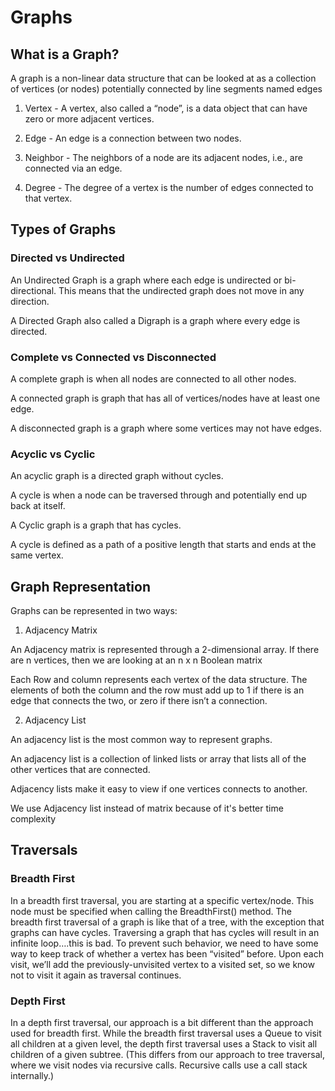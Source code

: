 # Graphs

## What is a Graph?

A graph is a non-linear data structure that can be looked at as a collection of vertices (or nodes) potentially connected by line segments named edges

1. Vertex - A vertex, also called a “node”, is a data object that can have zero or more adjacent vertices.

2. Edge - An edge is a connection between two nodes.

3. Neighbor - The neighbors of a node are its adjacent nodes, i.e., are connected via an edge.

4. Degree - The degree of a vertex is the number of edges connected to that vertex.

## Types of Graphs

### Directed vs Undirected

An Undirected Graph is a graph where each edge is undirected or bi-directional. This means that the undirected graph does not move in any direction.

A Directed Graph also called a Digraph is a graph where every edge is directed.

### Complete vs Connected vs Disconnected

A complete graph is when all nodes are connected to all other nodes.

A connected graph is graph that has all of vertices/nodes have at least one edge.

A disconnected graph is a graph where some vertices may not have edges.

### Acyclic vs Cyclic

An acyclic graph is a directed graph without cycles.

A cycle is when a node can be traversed through and potentially end up back at itself.

A Cyclic graph is a graph that has cycles.

A cycle is defined as a path of a positive length that starts and ends at the same vertex.

## Graph Representation

Graphs can be represented in two ways:

1. Adjacency Matrix

An Adjacency matrix is represented through a 2-dimensional array. If there are n vertices, then we are looking at an n x n Boolean matrix

Each Row and column represents each vertex of the data structure. The elements of both the column and the row must add up to 1 if there is an edge that connects the two, or zero if there isn’t a connection.

2. Adjacency List

An adjacency list is the most common way to represent graphs.

An adjacency list is a collection of linked lists or array that lists all of the other vertices that are connected.

Adjacency lists make it easy to view if one vertices connects to another.

We use Adjacency list instead of matrix because of it's better time complexity

## Traversals

### Breadth First

In a breadth first traversal, you are starting at a specific vertex/node. This node must be specified when calling the BreadthFirst() method. The breadth first traversal of a graph is like that of a tree, with the exception that graphs can have cycles. Traversing a graph that has cycles will result in an infinite loop….this is bad. To prevent such behavior, we need to have some way to keep track of whether a vertex has been “visited” before. Upon each visit, we’ll add the previously-unvisited vertex to a visited set, so we know not to visit it again as traversal continues.

### Depth First

In a depth first traversal, our approach is a bit different than the approach used for breadth first. While the breadth first traversal uses a Queue to visit all children at a given level, the depth first traversal uses a Stack to visit all children of a given subtree. (This differs from our approach to tree traversal, where we visit nodes via recursive calls. Recursive calls use a call stack internally.)